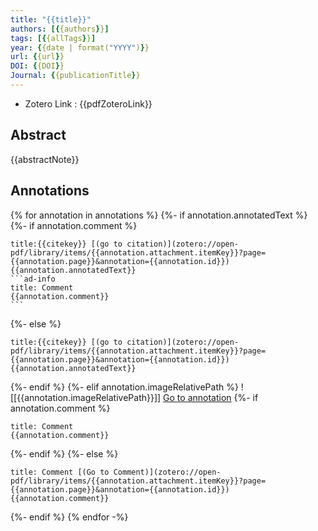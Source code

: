 ```yaml
---
title: "{{title}}"
authors: [{{authors}}]
tags: [{{allTags}}]
year: {{date | format("YYYY")}}
url: {{url}}
DOI: {{DOI}}
Journal: {{publicationTitle}}
---
```


- Zotero Link : {{pdfZoteroLink}}

## Abstract

{{abstractNote}}

## Annotations

{% for annotation in annotations %}
{%- if annotation.annotatedText %}
{%- if annotation.comment %}
````ad-cite
title:{{citekey}} [(go to citation)](zotero://open-pdf/library/items/{{annotation.attachment.itemKey}}?page={{annotation.page}}&annotation={{annotation.id}})
{{annotation.annotatedText}}
```ad-info
title: Comment
{{annotation.comment}}
```
````
{%- else %}
```ad-cite
title:{{citekey}} [(go to citation)](zotero://open-pdf/library/items/{{annotation.attachment.itemKey}}?page={{annotation.page}}&annotation={{annotation.id}})
{{annotation.annotatedText}}
```
{%- endif %}
{%- elif annotation.imageRelativePath %}
![[{{annotation.imageRelativePath}}]]
[Go to annotation](zotero://open-pdf/library/items/{{annotation.attachment.itemKey}}?page={{annotation.page}}&annotation={{annotation.id}})
{%- if annotation.comment  %}
```ad-info
title: Comment
{{annotation.comment}}
```
{%- endif %}
{%- else %}
```ad-info
title: Comment [(Go to Comment)](zotero://open-pdf/library/items/{{annotation.attachment.itemKey}}?page={{annotation.page}}&annotation={{annotation.id}})
{{annotation.comment}}
```
{%- endif %}
{% endfor -%}
